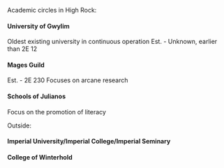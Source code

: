 Academic circles in High Rock:
#### University of Gwylim
Oldest existing university in continuous operation
Est. - Unknown, earlier than 2E 12
#### Mages Guild
Est. - 2E 230
Focuses on arcane research
#### Schools of Julianos
Focus on the promotion of literacy

Outside:
#### Imperial University/Imperial College/Imperial Seminary

#### College of Winterhold
